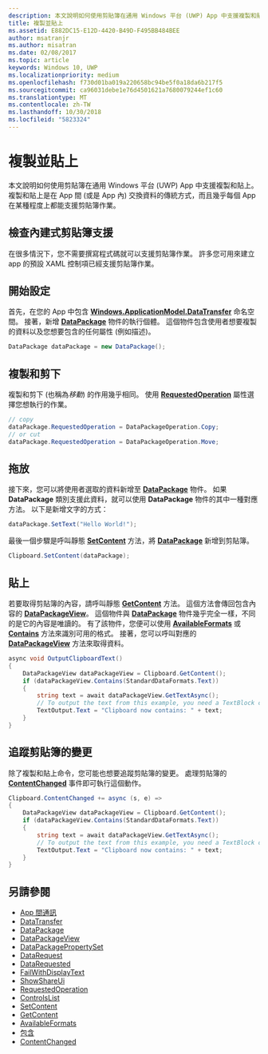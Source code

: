 ```yaml
---
description: 本文說明如何使用剪貼簿在通用 Windows 平台 (UWP) App 中支援複製和貼上。
title: 複製並貼上
ms.assetid: E882DC15-E12D-4420-B49D-F495BB484BEE
author: msatranjr
ms.author: misatran
ms.date: 02/08/2017
ms.topic: article
keywords: Windows 10, UWP
ms.localizationpriority: medium
ms.openlocfilehash: f730d01ba019a220658bc94be5f0a18da6b217f5
ms.sourcegitcommit: ca96031debe1e76d4501621a7680079244ef1c60
ms.translationtype: MT
ms.contentlocale: zh-TW
ms.lasthandoff: 10/30/2018
ms.locfileid: "5823324"
---
```

# <a name="copy-and-paste"></a>複製並貼上

本文說明如何使用剪貼簿在通用 Windows 平台 (UWP) App 中支援複製和貼上。 複製和貼上是在 App 間 (或是 App 內) 交換資料的傳統方式，而且幾乎每個 App 在某種程度上都能支援剪貼簿作業。

## <a name="check-for-built-in-clipboard-support"></a>檢查內建式剪貼簿支援

在很多情況下，您不需要撰寫程式碼就可以支援剪貼簿作業。 許多您可用來建立 app 的預設 XAML 控制項已經支援剪貼簿作業。 

## <a name="get-set-up"></a>開始設定

首先，在您的 App 中包含 [**Windows.ApplicationModel.DataTransfer**](https://msdn.microsoft.com/library/windows/apps/Windows.ApplicationModel.DataTransfer) 命名空間。 接著，新增 [**DataPackage**](https://msdn.microsoft.com/library/windows/apps/Windows.ApplicationModel.DataTransfer.DataPackage) 物件的執行個體。 這個物件包含使用者想要複製的資料以及您想要包含的任何屬性 (例如描述)。

<!-- For some reason, the snippets in this file are all inline in the WDCML topic. Suggest moving to VS project with rest of snippets. -->
```cs
DataPackage dataPackage = new DataPackage();
```

<!-- AuthenticateAsync-->

## <a name="copy-and-cut"></a>複製和剪下

複製和剪下 (也稱為*移動*) 的作用幾乎相同。 使用 [**RequestedOperation**](https://msdn.microsoft.com/library/windows/apps/Windows.ApplicationModel.DataTransfer.DataPackage.RequestedOperation) 屬性選擇您想執行的作業。

```cs
// copy 
dataPackage.RequestedOperation = DataPackageOperation.Copy;
// or cut
dataPackage.RequestedOperation = DataPackageOperation.Move;
```
## <a name="drag-and-drop"></a>拖放

接下來，您可以將使用者選取的資料新增至 [**DataPackage**](https://msdn.microsoft.com/library/windows/apps/Windows.ApplicationModel.DataTransfer.DataPackage) 物件。 如果 **DataPackage** 類別支援此資料，就可以使用 **DataPackage** 物件的其中一種對應方法。 以下是新增文字的方式：

```cs
dataPackage.SetText("Hello World!");
```

最後一個步驟是呼叫靜態 [**SetContent**](https://msdn.microsoft.com/library/windows/apps/Windows.ApplicationModel.DataTransfer.Clipboard.SetContent(Windows.ApplicationModel.DataTransfer.DataPackage)) 方法，將 [**DataPackage**](https://msdn.microsoft.com/library/windows/apps/Windows.ApplicationModel.DataTransfer.DataPackage) 新增到剪貼簿。

```cs
Clipboard.SetContent(dataPackage);
```
## <a name="paste"></a>貼上

若要取得剪貼簿的內容，請呼叫靜態 [**GetContent**](https://msdn.microsoft.com/library/windows/apps/Windows.ApplicationModel.DataTransfer.Clipboard.GetContent) 方法。 這個方法會傳回包含內容的 [**DataPackageView**](https://msdn.microsoft.com/library/windows/apps/Windows.ApplicationModel.DataTransfer.DataPackageView)。 這個物件與 [**DataPackage**](https://msdn.microsoft.com/library/windows/apps/Windows.ApplicationModel.DataTransfer.DataPackage) 物件幾乎完全一樣，不同的是它的內容是唯讀的。 有了該物件，您便可以使用 [**AvailableFormats**](https://msdn.microsoft.com/library/windows/apps/Windows.ApplicationModel.DataTransfer.DataPackageView.AvailableFormats) 或 [**Contains**](https://msdn.microsoft.com/library/windows/apps/Windows.ApplicationModel.DataTransfer.DataPackageView.Contains(System.String)) 方法來識別可用的格式。 接著，您可以呼叫對應的 [**DataPackageView**](https://msdn.microsoft.com/library/windows/apps/Windows.ApplicationModel.DataTransfer.DataPackageView) 方法來取得資料。

```cs
async void OutputClipboardText()
{
    DataPackageView dataPackageView = Clipboard.GetContent();
    if (dataPackageView.Contains(StandardDataFormats.Text))
    {
        string text = await dataPackageView.GetTextAsync();
        // To output the text from this example, you need a TextBlock control
        TextOutput.Text = "Clipboard now contains: " + text;
    }
}
```

## <a name="track-changes-to-the-clipboard"></a>追蹤剪貼簿的變更

除了複製和貼上命令，您可能也想要追蹤剪貼簿的變更。 處理剪貼簿的 [**ContentChanged**](https://msdn.microsoft.com/library/windows/apps/Windows.ApplicationModel.DataTransfer.Clipboard.ContentChanged) 事件即可執行這個動作。

```cs
Clipboard.ContentChanged += async (s, e) => 
{
    DataPackageView dataPackageView = Clipboard.GetContent();
    if (dataPackageView.Contains(StandardDataFormats.Text))
    {
        string text = await dataPackageView.GetTextAsync();
        // To output the text from this example, you need a TextBlock control
        TextOutput.Text = "Clipboard now contains: " + text;
    }
}
```

## <a name="see-also"></a>另請參閱

* [App 間通訊](index.md)
* [DataTransfer](https://msdn.microsoft.com/library/windows/apps/windows.applicationmodel.datatransfer.aspx)
* [DataPackage](https://msdn.microsoft.com/library/windows/apps/windows.applicationmodel.datatransfer.datapackage.aspx)
* [DataPackageView](https://msdn.microsoft.com/library/windows/apps/windows.applicationmodel.datatransfer.datapackageview.aspx)
* [DataPackagePropertySet]( https://msdn.microsoft.com/library/windows/apps/windows.applicationmodel.datatransfer.datapackagepropertyset.aspx)
* [DataRequest](https://msdn.microsoft.com/library/windows/apps/windows.applicationmodel.datatransfer.datarequest.aspx) 
* [DataRequested]( https://msdn.microsoft.com/library/windows/apps/windows.applicationmodel.datatransfer.datatransfermanager.datarequested.aspx)
* [FailWithDisplayText](https://msdn.microsoft.com/library/windows/apps/windows.applicationmodel.datatransfer.datarequest.failwithdisplaytext.aspx)
* [ShowShareUi](https://msdn.microsoft.com/library/windows/apps/windows.applicationmodel.datatransfer.datatransfermanager.showshareui.aspx)
* [RequestedOperation](https://msdn.microsoft.com/library/windows/apps/windows.applicationmodel.datatransfer.datapackage.requestedoperation.aspx) 
* [ControlsList](https://msdn.microsoft.com/library/windows/apps/xaml/mt185406.aspx)
* [SetContent](https://msdn.microsoft.com/library/windows/apps/xaml/windows.applicationmodel.datatransfer.clipboard.setcontent.aspx)
* [GetContent](https://msdn.microsoft.com/library/windows/apps/xaml/windows.applicationmodel.datatransfer.clipboard.getcontent.aspx)
* [AvailableFormats](https://msdn.microsoft.com/library/windows/apps/windows.applicationmodel.datatransfer.datapackageview.availableformats.aspx)
* [包含](https://msdn.microsoft.com/library/windows/apps/windows.applicationmodel.datatransfer.datapackageview.contains.aspx)
* [ContentChanged](https://msdn.microsoft.com/library/windows/apps/xaml/windows.applicationmodel.datatransfer.clipboard.contentchanged.aspx)

